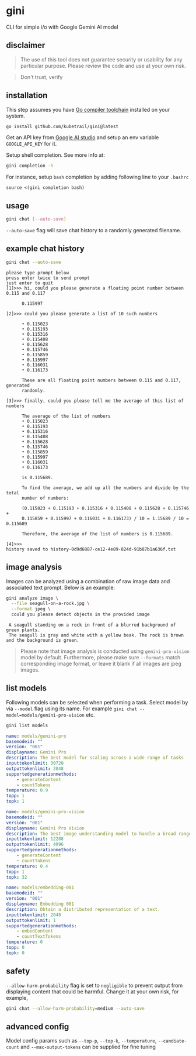 # gini
CLI for simple i/o with Google Gemini AI model

## disclaimer
> The use of this tool does not guarantee security or usability for any
> particular purpose. Please review the code and use at your own risk.

> Don't trust, verify

## installation
This step assumes you have [Go compiler toolchain](https://go.dev/dl/)
installed on your system.

```bash
go install github.com/kubetrail/gini@latest
```

Get an API key from [Google AI studio](https://makersuite.google.com/app/apikey)
and setup an env variable `GOOGLE_API_KEY` for it.

Setup shell completion. See more info at:
```bash
gini completion -h
```

For instance, setup `bash` completion by adding following line to your `.bashrc`
```text
source <(gini completion bash)
```

## usage
```bash
gini chat [--auto-save]
```
`--auto-save` flag will save chat history to a randomly generated filename.

## example chat history

```bash
gini chat --auto-save
```
```text
please type prompt below
press enter twice to send prompt
just enter to quit
[1]>>> hi, could you please generate a floating point number between 0.115 and 0.117

      0.115997                     

[2]>>> could you please generate a list of 10 such numbers

      • 0.115023                   
      • 0.115193
      • 0.115316
      • 0.115408
      • 0.115628
      • 0.115746
      • 0.115859
      • 0.115997
      • 0.116031
      • 0.116173

      These are all floating point numbers between 0.115 and 0.117, generated
      randomly.

[3]>>> finally, could you please tell me the average of this list of numbers

      The average of the list of numbers
      • 0.115023
      • 0.115193
      • 0.115316
      • 0.115408
      • 0.115628
      • 0.115746
      • 0.115859
      • 0.115997
      • 0.116031
      • 0.116173

      is 0.115689.

      To find the average, we add up all the numbers and divide by the total
      number of numbers:

      (0.115023 + 0.115193 + 0.115316 + 0.115408 + 0.115628 + 0.115746 +
      0.115859 + 0.115997 + 0.116031 + 0.116173) / 10 = 1.15689 / 10 = 0.115689

      Therefore, the average of the list of numbers is 0.115689.

[4]>>> 
history saved to history-0d9d6887-ce12-4e89-824d-91b87b1a636f.txt
```

## image analysis
Images can be analyzed using a combination of raw image data and associated text prompt.
Below is an example:
```bash
gini analyze image \
  --file seagull-on-a-rock.jpg \
  --format jpeg \
  could you please detect objects in the provided image
```
```text
 A seagull standing on a rock in front of a blurred background of green plants.
 The seagull is gray and white with a yellow beak. The rock is brown and the background is green.
```

> Please note that image analysis is conducted using `gemini-pro-vision` model by default.
> Furthermore, please make sure `--formats` match corresponding image format, or leave it
> blank if all images are jpeg images.

## list models
Following models can be selected when performing a task. Select model by via
`--model` flag using its name. For example `gini chat --model=models/gemini-pro-vision` etc.

```bash
gini list models
```
```yaml
name: models/gemini-pro
basemodeid: ""
version: "001"
displayname: Gemini Pro
description: The best model for scaling across a wide range of tasks
inputtokenlimit: 30720
outputtokenlimit: 2048
supportedgenerationmethods:
    - generateContent
    - countTokens
temperature: 0.9
topp: 1
topk: 1
```
```yaml
name: models/gemini-pro-vision
basemodeid: ""
version: "001"
displayname: Gemini Pro Vision
description: The best image understanding model to handle a broad range of applications
inputtokenlimit: 12288
outputtokenlimit: 4096
supportedgenerationmethods:
    - generateContent
    - countTokens
temperature: 0.4
topp: 1
topk: 32
```
```yaml
name: models/embedding-001
basemodeid: ""
version: "001"
displayname: Embedding 001
description: Obtain a distributed representation of a text.
inputtokenlimit: 2048
outputtokenlimit: 1
supportedgenerationmethods:
    - embedContent
    - countTextTokens
temperature: 0
topp: 0
topk: 0
```
## safety
`--allow-harm-probability` flag is set to `negligible` to prevent output from
displaying content that could be harmful. Change it at your own risk, for example,
```bash
gini chat --allow-harm-probability=medium --auto-save
```

## advanced config
Model config params such as `--top-p`, `--top-k`, `--temperature`, `--candiate-count` and 
`--max-output-tokens` can be supplied for fine tuning
